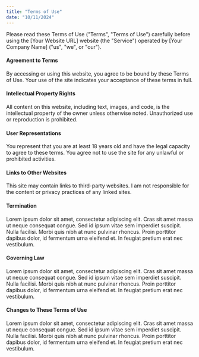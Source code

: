 ```yaml
---
title: "Terms of Use"
date: "10/11/2024"
---
```


Please read these Terms of Use ("Terms", "Terms of Use") carefully before using the [Your Website URL] website (the "Service") operated by [Your Company Name] ("us", "we", or "our").

#### Agreement to Terms

By accessing or using this website, you agree to be bound by these Terms of Use. Your use of the site indicates your acceptance of these terms in full.

#### Intellectual Property Rights

All content on this website, including text, images, and code, is the intellectual property of the owner unless otherwise noted. Unauthorized use or reproduction is prohibited.

#### User Representations

You represent that you are at least 18 years old and have the legal capacity to agree to these terms. You agree not to use the site for any unlawful or prohibited activities.

#### Links to Other Websites

This site may contain links to third-party websites. I am not responsible for the content or privacy practices of any linked sites.

#### Termination

Lorem ipsum dolor sit amet, consectetur adipiscing elit. Cras sit amet massa ut neque consequat congue. Sed id ipsum vitae sem imperdiet suscipit. Nulla facilisi. Morbi quis nibh at nunc pulvinar rhoncus. Proin porttitor dapibus dolor, id fermentum urna eleifend et. In feugiat pretium erat nec vestibulum.

#### Governing Law

Lorem ipsum dolor sit amet, consectetur adipiscing elit. Cras sit amet massa ut neque consequat congue. Sed id ipsum vitae sem imperdiet suscipit. Nulla facilisi. Morbi quis nibh at nunc pulvinar rhoncus. Proin porttitor dapibus dolor, id fermentum urna eleifend et. In feugiat pretium erat nec vestibulum.

#### Changes to These Terms of Use

Lorem ipsum dolor sit amet, consectetur adipiscing elit. Cras sit amet massa ut neque consequat congue. Sed id ipsum vitae sem imperdiet suscipit. Nulla facilisi. Morbi quis nibh at nunc pulvinar rhoncus. Proin porttitor dapibus dolor, id fermentum urna eleifend et. In feugiat pretium erat nec vestibulum.
